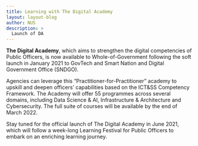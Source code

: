 ```yaml
---
title: Learning with The Digital Academy
layout: layout-blog
author: NUS
description: >
  Launch of DA
---
```


**The Digital Academy**, which aims to strengthen the digital competencies of Public Officers, is now available to Whole-of-Government following the soft launch in January 2021 to GovTech and Smart Nation and Digital Government Office (SNDGO).

Agencies can leverage this “Practitioner-for-Practitioner” academy to upskill and deepen officers’ capabilities based on the ICT&SS Competency Framework. The Academy will offer 55 programmes across several domains, including Data Science & AI, Infrastructure & Architecture and Cybersecurity. The full suite of courses will be available by the end of March 2022. 

Stay tuned for the official launch of The Digital Academy in June 2021, which will follow a week-long Learning Festival for Public Officers to embark on an enriching learning journey.
